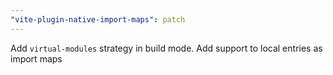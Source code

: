```yaml
---
"vite-plugin-native-import-maps": patch
---
```


Add `virtual-modules` strategy in build mode. Add support to local entries as import maps
